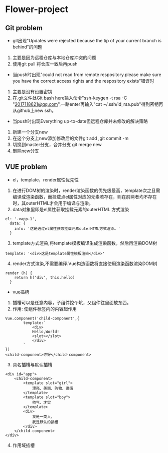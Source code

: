 # Flower-project
## Git problem
- git出现"Updates were rejected because the tip of your current branch is behind"的问题
1. 主要是因为远程仓库与本地仓库冲突的问题
2. 使用git pull 将仓库一致后再push

- 当push时出现"could not read from remote respository.please make sure you have the correct access rights and the respository exists"错误时
1. 主要是没有设置密钥
2. 在.git文件处Git bash here输入命令"ssh-keygen -t rsa -C "2017118621@qq.com",一路enter再输入"cat ~/.ssh/id_rsa.pub"得到密钥再从github上new ssh。

- 当push时出现Everything up-to-date但远程仓库并未修改的解决策略
1. 新建一个分支new
2. 在这个分支上new添加修改后的文件git add ,git commit -m
3. 切换到master分支，合并分支 git merge new
4. 删除new分支

## VUE problem
- el，template，render属性优先性
1. 在进行DOM树的渲染时，render渲染函数的优先级最高，template次之且需编译成渲染函数，而挂载点el属性对应的元素若存在，则在前两者均不存在时，其outerHTML才会用于编译与渲染。
2. data对象里即是el属性获取挂载元素的outerHTML
方式渲染
```
el: '.vapp-1',
  data: {
    info: '这是通过el属性获取挂载元素outerHTML方式渲染。'
  }
```
3. template方式渲染,将template模板编译生成渲染函数，然后再渲染DOM树
```
template: '<div>这是template属性模板渲染</div>'
``` 
4. render方式渲染,不需要编译.Vue构造函数将直接使用渲染函数渲染DOM树
```  
render (h) {
    return h('div', this.hello)
  }
```
- vue插槽
1. 插槽可以是任意内容，子组件挖个坑，父组件往里面放东西。
2. 作用: 使组件标签内的内容起作用
```
Vue.component('child-component',{
        template:`
            <div>
            Hello,World!
            <slot></slot>
            </div>
        `
})
<child-component>你好</child-component>
```
3. 具名插槽与默认插槽
```
<div id="app">
    <child-component>
        <template slot="girl">
            漂亮、美丽、购物、逛街
        </template>
        <template slot="boy">
            帅气、才实
        </template>
        <div>
            我是一类人，
            我是默认的插槽
        </div>
    </child-component>
</div>
```
4. 作用域插槽







